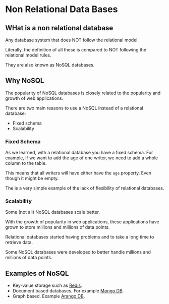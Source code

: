 # Non Relational Data Bases

## WHat is a non relational database

Any database system that does NOT follow the relational model.

Literally, the definition of all these is compared to NOT following the relational model rules.

They are also known as NoSQL databases.

## Why NoSQL

The popularity of NoSQL databases is closely related to the popularity and growth of web applications.

There are two main reasons to use a NoSQL instead of a relational database:

* Fixed schema
* Scalability

### Fixed Schema

As we learned, with a relational database you have a fixed schema. For example, if we want to add the age of one writer, we need to add a whole column to the table.

This means that all writers will have either have the `age` property. Even though it might be empty.

The is a very simple example of the lack of flexibility of relational databases.

### Scalability

Some (not all) NoSQL databases scale better.

With the growth of popularity in web applications, these applications have grown to store millions and millions of data points.

Relational databases started having problems and to take a long time to retrieve data.

Some NoSQL databases were developed to better handle millions and millions of data points.

## Examples of NoSQL

* Key-value storage such as [Redis](https://redis.io/).
* Document based databases. For example [Mongo DB](https://www.mongodb.com).
* Graph based. Example [Arango DB](https://www.arangodb.com/).
